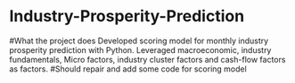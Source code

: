 # Industry-Prosperity-Prediction
#What the project does
Developed scoring model for monthly industry prosperity prediction with Python. Leveraged macroeconomic, industry fundamentals, Micro factors, industry cluster factors and cash-flow factors as factors. 
#Should repair and add some code for scoring model
